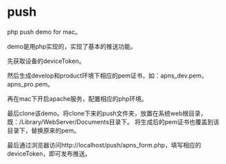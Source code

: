 push
====

php push demo for mac。

demo是用php实现的，实现了基本的推送功能。

先获取设备的deviceToken。

然后生成develop和product环境下相应的pem证书，如：apns_dev.pem，apns_pro.pem。

再在mac下开启apache服务，配置相应的php环境。

最后clone该demo。将clone下来的push文件夹，放置在系统web根目录，既：/Library/WebServer/Documents目录下。
将生成后的pem证书也覆盖到该目录下，替换原来的pem。

最后通过浏览器访问http://localhost/push/apns_form.php，填写相应的deviceToken，即可发布推送。
